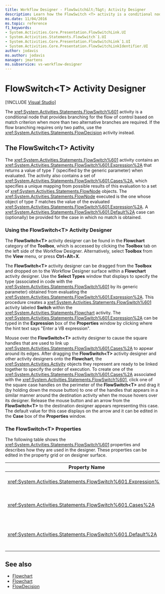 ```yaml
---
title: Workflow Designer - FlowSwitch&lt;T&gt; Activity Designer
description: Learn how the FlowSwitch <T> activity is a conditional node that provides branching for the flow of control based on match criterion.
ms.date: 11/04/2016
ms.topic: reference
f1_keywords:
- System.Activities.Core.Presentation.FlowSwitchLink.UI
- System.Activities.Statements.FlowSwitch`1.UI
- System.Activities.Core.Presentation.FlowSwitchLink`1.UI
- System.Activities.Core.Presentation.FlowSwitchLinkIdentifier.UI
author: jodavis
ms.author: jodavis
manager: jmartens
ms.subservice: vs-workflow-designer
---
```

# FlowSwitch\<T> Activity Designer

 [!INCLUDE [Visual Studio](~/includes/applies-to-version/vs-windows-only.md)]

The <xref:System.Activities.Statements.FlowSwitch%601> activity is a conditional node that provides branching for the flow of control based on match criterion when more than two alternative branches are required. If the flow branching requires only two paths, use the <xref:System.Activities.Statements.FlowDecision> activity instead.

## The FlowSwitch\<T> Activity

The <xref:System.Activities.Statements.FlowSwitch%601> activity contains an <xref:System.Activities.Statements.FlowSwitch%601.Expression%2A> that returns a value of type *T* (specified by the generic parameter) when evaluated. The activity also contains a set of <xref:System.Activities.Statements.FlowSwitch%601.Cases%2A>, which specifies a unique mapping from possible results of this evaluation to a set of <xref:System.Activities.Statements.FlowNode> objects. The <xref:System.Activities.Statements.FlowNode> executed is the one whose object of type *T* matches the value of the evaluated <xref:System.Activities.Statements.FlowSwitch%601.Expression%2A>. A <xref:System.Activities.Statements.FlowSwitch%601.Default%2A> case can (optionally) be provided for the case in which no match is obtained.

### Using the FlowSwitch\<T> Activity Designer

The **FlowSwitch\<T>** activity designer can be found in the **Flowchart** category of the **Toolbox**, which is accessed by clicking the **Toolbox** tab on the left side of the Workflow Designer. Alternatively, select **Toolbox** from the **View** menu, or press **Ctrl**+**Alt**+**X**.

The **FlowSwitch\<T>** activity designer can be dragged from the **Toolbox** and dropped on to the Workflow Designer surface within a **Flowchart** activity designer. Use the **Select Types** window that displays to specify the type (associated in code with the <xref:System.Activities.Statements.FlowSwitch%601> by its generic parameter) obtained from evaluating the <xref:System.Activities.Statements.FlowSwitch%601.Expression%2A>. This procedure creates a <xref:System.Activities.Statements.FlowSwitch%601> activity labeled **Switch** within the <xref:System.Activities.Statements.Flowchart> activity. The <xref:System.Activities.Statements.FlowSwitch%601.Expression%2A> can be typed in the **Expression** box of the **Properties** window by clicking where the hint text says "Enter a VB expression".

Mouse over the **FlowSwitch\<T>** activity designer to cause the square handles that are used to link up <xref:System.Activities.Statements.FlowSwitch%601.Cases%2A> to appear around its edges. After dragging the **FlowSwitch<T\>** activity designer and other activity designers onto the **Flowchart**, the <xref:System.Activities.Activity> objects they represent are ready to be linked together to specify the order of execution. To create one of the <xref:System.Activities.Statements.FlowSwitch%601.Cases%2A> associated with the <xref:System.Activities.Statements.FlowSwitch%601>, click one of the square case handles on the perimeter of the **FlowSwitch<T\>** and drag it (by holding down the mouse button) to one of the handles that appears in a similar manner around the destination activity when the mouse hovers over its designer. Release the mouse button and an arrow from the **FlowSwitch<T\>** to the destination designer appears representing this case. The default value for this case displays on the arrow and it can be edited in the **Case** box of the **Properties** window.

### The FlowSwitch\<T> Properties

The following table shows the <xref:System.Activities.Statements.FlowSwitch%601> properties and describes how they are used in the designer. These properties can be edited in the property grid or on designer surface.

|Property Name|Required|Usage|
|-|--------------|-|
|<xref:System.Activities.Statements.FlowSwitch%601.Expression%2A>|True|Specifies the expression that is evaluated to determine which of the <xref:System.Activities.Statements.FlowSwitch%601.Cases%2A> to switch to in the path of execution.|
|<xref:System.Activities.Statements.FlowSwitch%601.Cases%2A>|False|Specifies a unique mapping from possible results obtained from evaluating the <xref:System.Activities.Statements.FlowSwitch%601.Expression%2A> to a set of <xref:System.Activities.Statements.FlowNode> objects.|
|<xref:System.Activities.Statements.FlowSwitch%601.Default%2A>|True|Specifies the mapping when the evaluation of the <xref:System.Activities.Statements.FlowSwitch%601.Expression%2A> does not match one of the values contained in the <xref:System.Activities.Statements.FlowSwitch%601.Cases%2A> object.|

## See also

- [Flowchart](../workflow-designer/flowchart-activity-designers.md)
- [Flowchart](../workflow-designer/flowchart-activity-designer.md)
- [FlowDecision](../workflow-designer/flowdecision-activity-designer.md)
